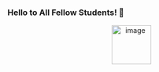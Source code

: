 ### Hello to All Fellow Students! :wave:
<div style="text-align: center;">
<img src="https://cdn-icons-png.flaticon.com/512/354/354637.png" alt="image" width="80" height="auto">
</div>
